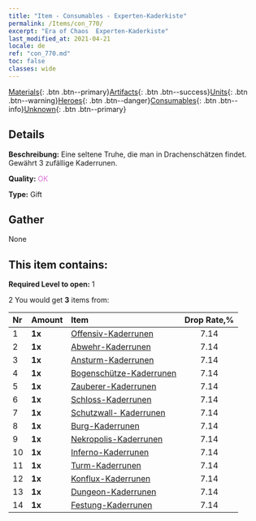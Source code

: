 ```yaml
---
title: "Item - Consumables - Experten-Kaderkiste"
permalink: /Items/con_770/
excerpt: "Era of Chaos  Experten-Kaderkiste"
last_modified_at: 2021-04-21
locale: de
ref: "con_770.md"
toc: false
classes: wide
---
```

 [Materials](/de/Items/){: .btn .btn--primary}[Artifacts](/de/Items/Artifacts/){: .btn .btn--success}[Units](/de/Items/Units/){: .btn .btn--warning}[Heroes](/de/Items/Heroes/){: .btn .btn--danger}[Consumables](/de/Items/Consumables/){: .btn .btn--info}[Unknown](/de/Items/Unknown/){: .btn .btn--primary}

## Details
 **Beschreibung:** Eine seltene Truhe, die man in Drachenschätzen findet. Gewährt 3 zufällige Kaderrunen.

 **Quality:** <span style="color: #DA70D6">OK</span>

 **Type:** Gift

## Gather

  None

## This item contains:

 **Required Level to open:** 1

 2 You would get **3** items  from:

  | Nr | Amount |     Item    | Drop Rate,% |
  |:---|:-------|:------------|:---------:|
  | 1 |  **1x** | [Offensiv-Kaderrunen](/de/Items/con_734/) | 7.14 | 
  | 2 |  **1x** | [Abwehr-Kaderrunen](/de/Items/con_739/) | 7.14 | 
  | 3 |  **1x** | [Ansturm-Kaderrunen](/de/Items/con_741/) | 7.14 | 
  | 4 |  **1x** | [Bogenschütze-Kaderrunen](/de/Items/con_742/) | 7.14 | 
  | 5 |  **1x** | [Zauberer-Kaderrunen](/de/Items/con_746/) | 7.14 | 
  | 6 |  **1x** | [Schloss-Kaderrunen](/de/Items/con_752/) | 7.14 | 
  | 7 |  **1x** | [Schutzwall- Kaderrunen](/de/Items/con_753/) | 7.14 | 
  | 8 |  **1x** | [Burg-Kaderrunen](/de/Items/con_754/) | 7.14 | 
  | 9 |  **1x** | [Nekropolis-Kaderrunen](/de/Items/con_755/) | 7.14 | 
  | 10 |  **1x** | [Inferno-Kaderrunen](/de/Items/con_777/) | 7.14 | 
  | 11 |  **1x** | [Turm-Kaderrunen](/de/Items/con_785/) | 7.14 | 
  | 12 |  **1x** | [Konflux-Kaderrunen](/de/Items/con_791/) | 7.14 | 
  | 13 |  **1x** | [Dungeon-Kaderrunen](/de/Items/con_792/) | 7.14 | 
  | 14 |  **1x** | [Festung-Kaderrunen](/de/Items/con_818/) | 7.14 | 
